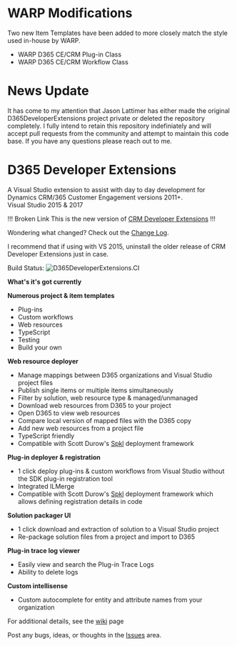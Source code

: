 # WARP Modifications
Two new Item Templates have been added to more closely match the style used in-house by WARP.
- WARP D365 CE/CRM Plug-in Class
- WARP D365 CE/CRM Workflow Class

# News Update
It has come to my attention that Jason Lattimer has either made the original D365DeveloperExtensions project private or deleted the repository completely. I fully intend to retain this repository indefiniately and will accept pull requests from the community and attempt to maintain this code base. If you have any questions please reach out to me.

# D365 Developer Extensions
A Visual Studio extension to assist with day to day development for Dynamics CRM/365 Customer Engagement versions 2011+.  
Visual Studio 2015 & 2017

!!! Broken Link
This is the new version of [CRM Developer Extensions](https://marketplace.visualstudio.com/items?itemName=JLattimer.DynamicsCRMDeveloperExtensions)
!!!

Wondering what changed? Check out the [Change Log](https://github.com/tsharp/D365DeveloperExtensions/wiki/0.-Change-Log).

I recommend that if using with VS 2015, uninstall the older release of CRM Developer Extensions just in case.  

Build Status: ![D365DeveloperExtensions.CI](https://github.com/tsharp/D365DeveloperExtensions/workflows/D365DeveloperExtensions.CI/badge.svg)

**What's it's got currently**  

**Numerous project & item templates**
- Plug-ins
- Custom workflows
- Web resources
- TypeScript
- Testing
- Build your own

**Web resource deployer**
- Manage mappings between D365 organizations and Visual Studio project files   
- Publish single items or multiple items simultaneously
- Filter by solution, web resource type & managed/unmanaged
- Download web resources from D365 to your project
- Open D365 to view web resources
- Compare local version of mapped files with the D365 copy
- Add new web resources from a project file
- TypeScript friendly
- Compatible with Scott Durow's [Spkl](https://github.com/scottdurow/SparkleXrm/wiki/spkl) deployment framework

**Plug-in deployer & registration**  
- 1 click deploy plug-ins & custom workflows from Visual Studio without the SDK plug-in registration tool
- Integrated ILMerge
- Compatible with Scott Durow's [Spkl](https://github.com/scottdurow/SparkleXrm/wiki/spkl) deployment framework which allows defining registration details in code

**Solution packager UI**
- 1 click download and extraction of solution to a Visual Studio project
- Re-package solution files from a project and import to D365 

**Plug-in trace log viewer**
- Easily view and search the Plug-in Trace Logs
- Ability to delete logs

**Custom intellisense**
- Custom autocomplete for entity and attribute names from your organization

For additional details, see the [wiki](https://github.com/jlattimer/D365DeveloperExtensions/wiki) page

Post any bugs, ideas, or thoughts in the [Issues](https://github.com/jlattimer/D365DeveloperExtensions/issues) area.
